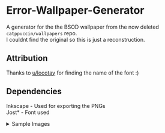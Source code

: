 # Error-Wallpaper-Generator

A generator for the the BSOD wallpaper from the now deleted `catppuccin/wallpapers` repo. \
I couldnt find the original so this is just a reconstruction.

## Attribution

Thanks to [u/locotay](https://www.reddit.com/user/locotay/) for finding the name of the font :)

## Dependencies

Inkscape - Used for exporting the PNGs \
Jost\* - Font used
<details>

<summary>Sample Images</summary>

<img src="/pngs/error-wallpaper-mocha-mauve.png">
<img src="/pngs/error-wallpaper-macchiato-mauve.png">
<img src="/pngs/error-wallpaper-frappé-mauve.png">
<img src="/pngs/error-wallpaper-latte-mauve.png">

</details>
